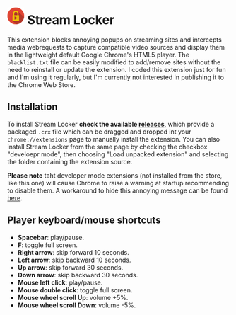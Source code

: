 ![logo][1] Stream Locker
=============

This extension blocks annoying popups on streaming sites and intercepts media webrequests to capture compatible video sources and display them in the lightweight default Google Chrome's HTML5 player. The `blacklist.txt` file can be easily modified to add/remove sites without the need to reinstall or update the extension. I coded this extension just for fun and I'm using it regularly, but I'm currently not interested in publishing it to the Chrome Web Store.

Installation
------------

To install Stream Locker **check the available [releases][2]**, which provide a packaged `.crx` file which can be dragged and dropped int your `chrome://extensions` page to manually install the extension. You can also install Stream Locker from the same page by checking the checkbox "develoepr mode", then choosing "Load unpacked extension" and selecting the folder containing the extension source.

**Please note** taht developer mode extensions (not installed from the store, like this one) will cause Chrome to raise a warning at startup recommending to disable them. A workaround to hide this annoying message can be found [here][3].


Player keyboard/mouse shortcuts
-------------------------------

 - **Spacebar**: play/pause.
 - **F**: toggle full screen.
 - **Right arrow**: skip forward 10 seconds.
 - **Left arrow**: skip backward 10 seconds.
 - **Up arrow**: skip forward 30 seconds.
 - **Down arrow**: skip backward 30 seconds.
 - **Mouse left click**: play/pause.
 - **Mouse double click**: toggle full screen.
 - **Mouse wheel scroll Up**: volume +5%.
 - **Mouse wheel scroll Down**: volume -5%.


 [1]: https://github.com/mebeim/stream-locker/raw/master/images/icons/38.png
 [2]: https://github.com/mebeim/stream-locker/releases
 [3]: https://stackoverflow.com/questions/30287907